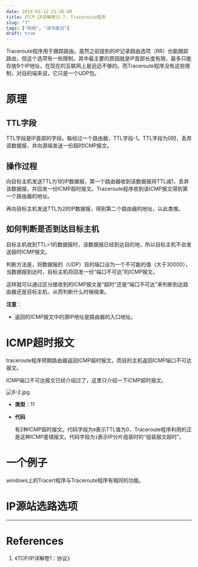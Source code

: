 ```yaml
---
date: 2019-03-12 21:26:00
title: 《TCP-IP详解卷1》7. Traceroute程序
slug: "7"
tags: ["网络", "读书笔记"]
draft: true
---
```


Traceroute程序用于跟踪路由。虽然之前提到的IP记录路由选项（RR）也能跟踪路由，但这个选项有一些限制，其中最主要的原因就是IP首部长度有限，最多只能存放9个IP地址，在现在的互联网上是远远不够的。而Traceroute程序没有这些限制，对目的端来说，它只是一个UDP包。

<!--more-->

# 原理

## TTL字段

TTL字段是IP首部的字段。每经过一个路由器，TTL字段-1。TTL字段为0时，丢弃该数据报，并向源端发送一份超时ICMP报文。

## 操作过程

向目标主机发送TTL为1的IP数据报，第一个路由器收到该数据报将TTL减1，丢弃该数据报，并回发一份ICMP超时报文。Traceroute程序收到该ICMP报文得到第一个路由器的地址。

再向目标主机发送TTL为2的IP数据报，得到第二个路由器的地址，以此类推。

## 如何判断是否到达目标主机

目标主机收到TTL=1的数据报时，该数据报已经到达目的地，所以目标主机不会发送超时ICMP报文。

判断方法是，将数据报的（UDP）目的端口设为一个不可能的值（大于30000），当数据报到达时，目标主机将回发一份“端口不可达”的ICMP报文。

这样就可以通过区分接收到的ICMP报文是“超时”还是“端口不可达”来判断到达路由器还是目标主机，从而判断什么时候结束。

**注意**：

- 返回的ICMP报文中的源IP地址是路由器的入口地址。

# ICMP超时报文

traceroute程序预期路由器返回ICMP超时报文，而目的主机返回ICMP端口不可达报文。

ICMP端口不可达报文已经介绍过了，这里只介绍一下ICMP超时报文。

![8-2.jpg](8-2.jpg)

- **类型**：11

- **代码**

  有2种ICMP超时报文。代码字段为`0`表示TTL值为0，Traceroute程序利用的正是这种ICMP差错报文。代码字段为`1`表示IP分片组装时的“组装报文超时”。

# 一个例子

windows上的Tracert程序与Traceroute程序有相同的功能。

# IP源站选路选项

------

# References

1. 《TCP/IP详解卷1：协议》
